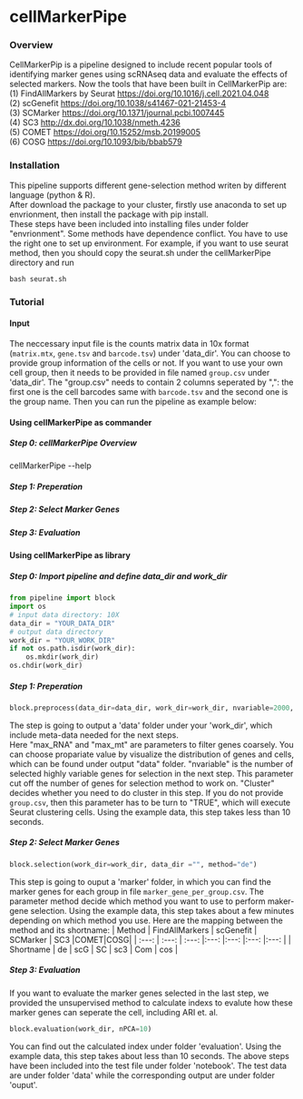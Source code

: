 # cellMarkerPipe

### Overview
CellMarkerPip is a pipeline designed to include recent popular tools of identifying marker genes using scRNAseq data and evaluate the effects of selected markers. Now the tools that have been built in CellMarkerPip are:  
(1) FindAllMarkers by Seurat https://doi.org/10.1016/j.cell.2021.04.048  
(2) scGenefit https://doi.org/10.1038/s41467-021-21453-4  
(3) SCMarker https://doi.org/10.1371/journal.pcbi.1007445  
(4) SC3 http://dx.doi.org/10.1038/nmeth.4236  
(5) COMET https://doi.org/10.15252/msb.20199005  
(6) COSG https://doi.org/10.1093/bib/bbab579  

### Installation
This pipeline supports different gene-selection method writen by different language (python & R).  
After download the package to your cluster, firstly use anaconda to set up envrionment, then install the package with pip install.  
These steps have been included into installing files under folder "envrionment". Some methods have dependence conflict. You have to use the right one to set up environment.
For example, if you want to use seurat method, then you should copy the seurat.sh under the cellMarkerPipe directory and run
``` shell
bash seurat.sh
```

### Tutorial
#### Input
The neccessary input file is the counts matrix data in 10x format (`matrix.mtx`, `gene.tsv` and `barcode.tsv`) under 'data_dir'. You can choose to provide group information of the cells or not. If you want to use your own cell group, then it needs to be provided in file named `group.csv` under 'data_dir'. The "group.csv" needs to contain 2 columns seperated by ",": the first one is the cell barcodes same with `barcode.tsv` and the second one is the group name. Then you can run the pipeline as example below:

#### Using cellMarkerPipe as commander
##### Step 0: cellMarkerPipe Overview
cellMarkerPipe --help


##### Step 1: Preperation
##### Step 2: Select Marker Genes
##### Step 3: Evaluation

#### Using cellMarkerPipe as library

##### Step 0: Import pipeline and define data_dir and work_dir
``` python
from pipeline import block
import os
# input data directory: 10X
data_dir = "YOUR_DATA_DIR"
# output data directory
work_dir = "YOUR_WORK_DIR"
if not os.path.isdir(work_dir):
    os.mkdir(work_dir)
os.chdir(work_dir)
```
##### Step 1: Preperation
``` python
block.preprocess(data_dir=data_dir, work_dir=work_dir, nvariable=2000, Cluster=False, max_RNA = 2500, max_mt = 5)
```
The step is going to output a 'data' folder under your 'work_dir', which include meta-data needed for the next steps.  
Here "max_RNA" and "max_mt" are parameters to filter genes coarsely. You can choose propariate value by visualize the distribution of genes and cells, which can be found under output "data" folder. "nvariable" is the number of selected highly variable genes for selection in the next step. This parameter cut off the number of genes for selection method to work on. "Cluster" decides whether you need to do cluster in this step. If you do not provide `group.csv`, then this parameter has to be turn to "TRUE", which will execute Seurat clustering cells. Using the example data, this step takes less than 10 seconds. 

##### Step 2: Select Marker Genes
``` python
block.selection(work_dir=work_dir, data_dir ="", method="de")
```
This step is going to ouput a 'marker' folder, in which you can find the marker genes for each group in file `marker_gene_per_group.csv`.
The parameter method decide which method you want to use to perform maker-gene selection. Using the example data, this step takes about a few minutes depending on which method you use.
Here are the mapping between the method and its shortname:
| Method | FindAllMarkers    | scGenefit    | SCMarker | SC3 |COMET|COSG|
| :---:   | :---: | :---: |:---: |:---: |:---: |:---: |
| Shortname | de   | scG   | SC | sc3 | Com | cos | 
 
##### Step 3: Evaluation
If you want to evaluate the marker genes selected in the last step, we provided the unsupervised method to calculate indexs to evalute how these marker genes can seperate the cell, including ARI et. al. 
``` python
block.evaluation(work_dir, nPCA=10)
```
You can find out the calculated index under folder 'evaluation'.  Using the example data, this step takes about less than 10 seconds. 
The above steps have been included into the test file under folder 'notebook'. The test data are under folder 'data' while the corresponding output are under folder 'ouput'.
